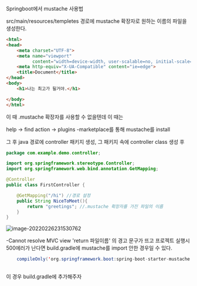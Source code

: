 Springboot에서 mustache 사용법



src/main/resources/templetes 경로에 mustache 확장자로 원하는 이름의 파일을 생성한다.

```html
<html>
<head>
    <meta charset="UTF-8">
    <meta name="viewport"
          content="width=device-width, user-scalable=no, initial-scale=1.0, maximum-scale=1.0, minimum-scale=1.0">
    <meta http-equiv="X-UA-Compatible" content="ie=edge">
    <title>Document</title>
</head>
<body>
    <h1>나는 최고가 될거야.</h1>

</body>
</html>
```

이 때 .mustache 확장자를 사용할 수 없을텐데 이 때는

 help -> find action -> plugins -marketplace를 통해 mustache를 install

그 후 java 경로에 controller 패키지 생성, 그 패키지 속에 controller class 생성 후

```java
package com.example.demo.controller;

import org.springframework.stereotype.Controller;
import org.springframework.web.bind.annotation.GetMapping;

@Controller
public class FirstController {

    @GetMapping("/hi") //경로 설정
    public String NiceToMeet(){
        return "greetings"; //.mustache 확장자를 가진 파일의 이름
    }
}

```

![image-20220226231530762](C:\Users\82102\AppData\Roaming\Typora\typora-user-images\image-20220226231530762.png)







-Cannot resolve MVC view 'return 파일이름' 의 경고 문구가 뜨고 프로젝트 실행시 500에러가 난다면 build.gradle에 mustache를 import 안한 경우일 수 있다. 

```java
    compileOnly('org.springframework.boot:spring-boot-starter-mustache')
       
```

이 경우 build.gradle에 추가해주자